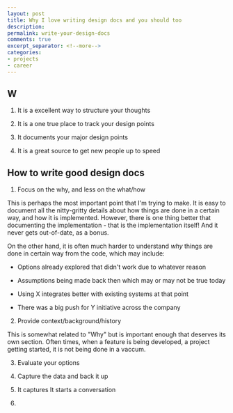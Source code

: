 ```yaml
---
layout: post
title: Why I love writing design docs and you should too  
description: 
permalink: write-your-design-docs
comments: true
excerpt_separator: <!--more-->
categories:
- projects
- career
---
```


## W

1. It is a excellent way to structure your thoughts

2. It is a one true place to track your design points

3. It documents your major design points

4. It is a great source to get new people up to speed


## How to write good design docs

1. Focus on the why, and less on the what/how

This is perhaps the most important point that I'm trying to make. It is easy to document all the nitty-gritty details about how things are done in a certain way, and how it is implemented. However, there is one thing better that documenting the implementation - that is the implementation itself! And it never gets out-of-date, as a bonus.

On the other hand, it is often much harder to understand *why* things are done in certain way from the code, which may include:

  * Options already explored that didn't work due to whatever reason

  * Assumptions being made back then which may or may not be true today

  * Using X integrates better with existing systems at that point

  * There was a big push for Y initiative across the company

2. Provide context/background/history

This is somewhat related to "Why" but is important enough that deserves its own section. Often times, when a feature is being developed, a project getting started, it is not being done in a vaccum. 


3. Evaluate your options

4. Capture the data and back it up

5. It captures It starts a conversation 

2.  